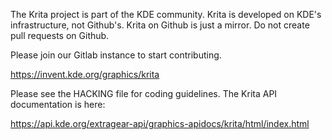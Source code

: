 The Krita project is part of the KDE community. Krita is 
developed on KDE's infrastructure, not Github's. Krita on
Github is just a mirror. Do not create pull requests on
Github.

Please join our Gitlab instance to start contributing. 

https://invent.kde.org/graphics/krita

Please see the HACKING file for coding guidelines. The Krita
API documentation is here:

https://api.kde.org/extragear-api/graphics-apidocs/krita/html/index.html

